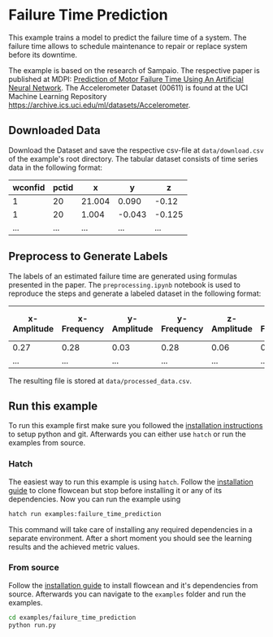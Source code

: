 # Failure Time Prediction

This example trains a model to predict the failure time of a system.
The failure time allows to schedule maintenance to repair or replace system before its downtime.

The example is based on the research of Sampaio.
The respective paper is published at MDPI: [Prediction of Motor Failure Time Using An Artificial Neural Network](https://www.mdpi.com/1424-8220/19/19/4342).
The Accelerometer Dataset (00611) is found at the UCI Machine Learning Repository <https://archive.ics.uci.edu/ml/datasets/Accelerometer>.

## Downloaded Data

Download the Dataset and save the respective csv-file at `data/download.csv` of the example's root directory.
The tabular dataset consists of time series data in the following format:

| wconfid | pctid | x      | y      | z      |
| ------- | ----- | ------ | ------ | ------ |
| 1       | 20    | 21.004 | 0.090  | -0.12  |
| 1       | 20    | 1.004  | -0.043 | -0.125 |
| ...     | ...   | ...    | ...    | ...    |

## Preprocess to Generate Labels

The labels of an estimated failure time are generated using formulas presented in the paper.
The `preprocessing.ipynb` notebook is used to reproduce the steps and generate a labeled dataset in the following format:

| x-Amplitude | x-Frequency | y-Amplitude | y-Frequency | z-Amplitude | z-Frequency | Growth-rate | Estimated-Failure-Time |
| ----------- | ----------- | ----------- | ----------- | ----------- | ----------- | ----------- | ---------------------- |
| 0.27        | 0.28        | 0.03        | 0.28        | 0.06        | 0.28        | 0.05        | 1093.65                |
| ...         | ...         | ...         | ...         | ...         | ...         | ...         | ...                    |

The resulting file is stored at `data/processed_data.csv`.

## Run this example

To run this example first make sure you followed the [installation instructions](../getting_started/preparation.md) to setup python and git.
Afterwards you can either use `hatch` or run the examples from source.

### Hatch

The easiest way to run this example is using `hatch`.
Follow the [installation guide](../getting_started/installation.md) to clone flowcean but stop before installing it or any of its dependencies.
Now you can run the example using

```sh
hatch run examples:failure_time_prediction
```

This command will take care of installing any required dependencies in a separate environment.
After a short moment you should see the learning results and the achieved metric values.

### From source

Follow the [installation guide](../getting_started/installation.md) to install flowcean and it's dependencies from source.
Afterwards you can navigate to the `examples` folder and run the examples.

```sh
cd examples/failure_time_prediction
python run.py
```